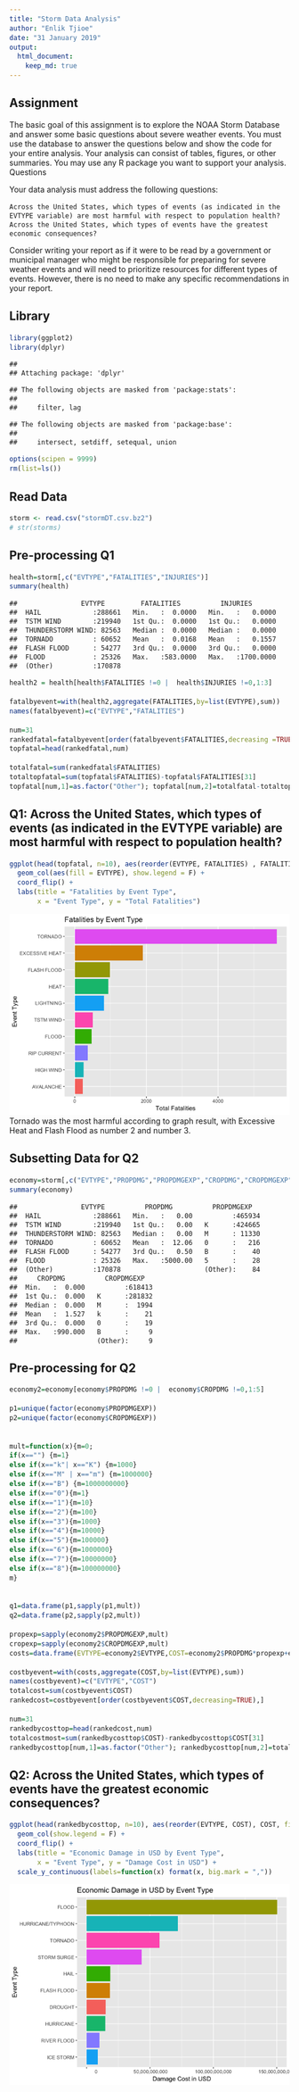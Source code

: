 ```yaml
---
title: "Storm Data Analysis"
author: "Enlik Tjioe"
date: "31 January 2019"
output: 
  html_document:
    keep_md: true
---
```


## Assignment
The basic goal of this assignment is to explore the NOAA Storm Database and answer some basic questions about severe weather events. You must use the database to answer the questions below and show the code for your entire analysis. Your analysis can consist of tables, figures, or other summaries. You may use any R package you want to support your analysis.
Questions

Your data analysis must address the following questions:

    Across the United States, which types of events (as indicated in the EVTYPE variable) are most harmful with respect to population health?
    Across the United States, which types of events have the greatest economic consequences?

Consider writing your report as if it were to be read by a government or municipal manager who might be responsible for preparing for severe weather events and will need to prioritize resources for different types of events. However, there is no need to make any specific recommendations in your report.

## Library

```r
library(ggplot2)
library(dplyr)
```

```
## 
## Attaching package: 'dplyr'
```

```
## The following objects are masked from 'package:stats':
## 
##     filter, lag
```

```
## The following objects are masked from 'package:base':
## 
##     intersect, setdiff, setequal, union
```

```r
options(scipen = 9999)
rm(list=ls())
```

## Read Data

```r
storm <- read.csv("stormDT.csv.bz2")
# str(storms)
```

## Pre-processing Q1

```r
health=storm[,c("EVTYPE","FATALITIES","INJURIES")]
summary(health)
```

```
##                EVTYPE         FATALITIES          INJURIES        
##  HAIL             :288661   Min.   :  0.0000   Min.   :   0.0000  
##  TSTM WIND        :219940   1st Qu.:  0.0000   1st Qu.:   0.0000  
##  THUNDERSTORM WIND: 82563   Median :  0.0000   Median :   0.0000  
##  TORNADO          : 60652   Mean   :  0.0168   Mean   :   0.1557  
##  FLASH FLOOD      : 54277   3rd Qu.:  0.0000   3rd Qu.:   0.0000  
##  FLOOD            : 25326   Max.   :583.0000   Max.   :1700.0000  
##  (Other)          :170878
```

```r
health2 = health[health$FATALITIES !=0 |  health$INJURIES !=0,1:3]

fatalbyevent=with(health2,aggregate(FATALITIES,by=list(EVTYPE),sum))
names(fatalbyevent)=c("EVTYPE","FATALITIES")

num=31
rankedfatal=fatalbyevent[order(fatalbyevent$FATALITIES,decreasing =TRUE),]
topfatal=head(rankedfatal,num)

totalfatal=sum(rankedfatal$FATALITIES)
totaltopfatal=sum(topfatal$FATALITIES)-topfatal$FATALITIES[31]
topfatal[num,1]=as.factor("Other"); topfatal[num,2]=totalfatal-totaltopfatal
```

## Q1: Across the United States, which types of events (as indicated in the EVTYPE variable) are most harmful with respect to population health?

```r
ggplot(head(topfatal, n=10), aes(reorder(EVTYPE, FATALITIES) , FATALITIES)) +
  geom_col(aes(fill = EVTYPE), show.legend = F) +
  coord_flip() +
  labs(title = "Fatalities by Event Type", 
       x = "Event Type", y = "Total Fatalities")
```

![](storm_data_analysis_files/figure-html/unnamed-chunk-4-1.png)<!-- -->
Tornado was the most harmful according to graph result, with Excessive Heat and Flash Flood as number 2 and number 3.


## Subsetting Data for Q2

```r
economy=storm[,c("EVTYPE","PROPDMG","PROPDMGEXP","CROPDMG","CROPDMGEXP")]
summary(economy)
```

```
##                EVTYPE          PROPDMG          PROPDMGEXP    
##  HAIL             :288661   Min.   :   0.00          :465934  
##  TSTM WIND        :219940   1st Qu.:   0.00   K      :424665  
##  THUNDERSTORM WIND: 82563   Median :   0.00   M      : 11330  
##  TORNADO          : 60652   Mean   :  12.06   0      :   216  
##  FLASH FLOOD      : 54277   3rd Qu.:   0.50   B      :    40  
##  FLOOD            : 25326   Max.   :5000.00   5      :    28  
##  (Other)          :170878                     (Other):    84  
##     CROPDMG          CROPDMGEXP    
##  Min.   :  0.000          :618413  
##  1st Qu.:  0.000   K      :281832  
##  Median :  0.000   M      :  1994  
##  Mean   :  1.527   k      :    21  
##  3rd Qu.:  0.000   0      :    19  
##  Max.   :990.000   B      :     9  
##                    (Other):     9
```

## Pre-processing for Q2

```r
economy2=economy[economy$PROPDMG !=0 |  economy$CROPDMG !=0,1:5]

p1=unique(factor(economy$PROPDMGEXP))
p2=unique(factor(economy$CROPDMGEXP))


mult=function(x){m=0; 
if(x=="") {m=1}
else if(x=="k"| x=="K") {m=1000} 
else if(x=="M" | x=="m") {m=1000000} 
else if(x=="B") {m=1000000000} 
else if(x=="0"){m=1}
else if(x=="1"){m=10}
else if(x=="2"){m=100}
else if(x=="3"){m=1000}
else if(x=="4"){m=10000}
else if(x=="5"){m=100000}
else if(x=="6"){m=1000000}
else if(x=="7"){m=10000000}
else if(x=="8"){m=100000000}
m}


q1=data.frame(p1,sapply(p1,mult))
q2=data.frame(p2,sapply(p2,mult))

propexp=sapply(economy2$PROPDMGEXP,mult)
cropexp=sapply(economy2$CROPDMGEXP,mult)
costs=data.frame(EVTYPE=economy2$EVTYPE,COST=economy2$PROPDMG*propexp+economy2$CROPDMG*cropexp)

costbyevent=with(costs,aggregate(COST,by=list(EVTYPE),sum))
names(costbyevent)=c("EVTYPE","COST")
totalcost=sum(costbyevent$COST)
rankedcost=costbyevent[order(costbyevent$COST,decreasing=TRUE),]

num=31
rankedbycosttop=head(rankedcost,num)
totalcostmost=sum(rankedbycosttop$COST)-rankedbycosttop$COST[31]
rankedbycosttop[num,1]=as.factor("Other"); rankedbycosttop[num,2]=totalcost-totalcostmost
```


## Q2: Across the United States, which types of events have the greatest economic consequences?

```r
ggplot(head(rankedbycosttop, n=10), aes(reorder(EVTYPE, COST), COST, fill = EVTYPE)) +
  geom_col(show.legend = F) +
  coord_flip() +
  labs(title = "Economic Damage in USD by Event Type", 
       x = "Event Type", y = "Damage Cost in USD") +
  scale_y_continuous(labels=function(x) format(x, big.mark = ","))
```

![](storm_data_analysis_files/figure-html/unnamed-chunk-7-1.png)<!-- -->


